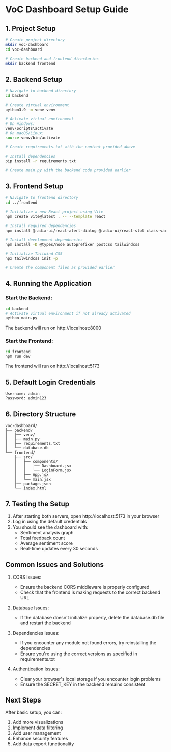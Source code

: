 # VoC Dashboard Setup Guide

## 1. Project Setup
```bash
# Create project directory
mkdir voc-dashboard
cd voc-dashboard

# Create backend and frontend directories
mkdir backend frontend
```

## 2. Backend Setup
```bash
# Navigate to backend directory
cd backend

# Create virtual environment
python3.9 -m venv venv

# Activate virtual environment
# On Windows:
venv\Scripts\activate
# On macOS/Linux:
source venv/bin/activate

# Create requirements.txt with the content provided above

# Install dependencies
pip install -r requirements.txt

# Create main.py with the backend code provided earlier
```

## 3. Frontend Setup
```bash
# Navigate to frontend directory
cd ../frontend

# Initialize a new React project using Vite
npm create vite@latest . -- --template react

# Install required dependencies
npm install @radix-ui/react-alert-dialog @radix-ui/react-slot class-variance-authority clsx lucide-react react-dom recharts tailwindcss @radix-ui/react-select @radix-ui/react-tabs @radix-ui/react-switch

# Install development dependencies
npm install -D @types/node autoprefixer postcss tailwindcss

# Initialize Tailwind CSS
npx tailwindcss init -p

# Create the component files as provided earlier
```

## 4. Running the Application

### Start the Backend:
```bash
cd backend
# Activate virtual environment if not already activated
python main.py
```
The backend will run on http://localhost:8000

### Start the Frontend:
```bash
cd frontend
npm run dev
```
The frontend will run on http://localhost:5173

## 5. Default Login Credentials
```
Username: admin
Password: admin123
```

## 6. Directory Structure
```
voc-dashboard/
├── backend/
│   ├── venv/
│   ├── main.py
│   ├── requirements.txt
│   └── database.db
└── frontend/
    ├── src/
    │   ├── components/
    │   │   ├── Dashboard.jsx
    │   │   └── LoginForm.jsx
    │   ├── App.jsx
    │   └── main.jsx
    ├── package.json
    └── index.html
```

## 7. Testing the Setup

1. After starting both servers, open http://localhost:5173 in your browser
2. Log in using the default credentials
3. You should see the dashboard with:
   - Sentiment analysis graph
   - Total feedback count
   - Average sentiment score
   - Real-time updates every 30 seconds

## Common Issues and Solutions

1. CORS Issues:
   - Ensure the backend CORS middleware is properly configured
   - Check that the frontend is making requests to the correct backend URL

2. Database Issues:
   - If the database doesn't initialize properly, delete the database.db file and restart the backend

3. Dependencies Issues:
   - If you encounter any module not found errors, try reinstalling the dependencies
   - Ensure you're using the correct versions as specified in requirements.txt

4. Authentication Issues:
   - Clear your browser's local storage if you encounter login problems
   - Ensure the SECRET_KEY in the backend remains consistent

## Next Steps

After basic setup, you can:
1. Add more visualizations
2. Implement data filtering
3. Add user management
4. Enhance security features
5. Add data export functionality
